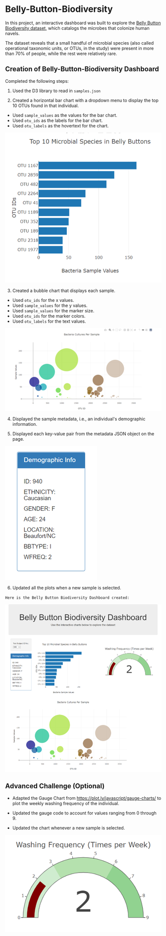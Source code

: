 # Belly-Button-Biodiversity

In this project, an interactive dashboard was built to explore the [Belly Button Biodiversity dataset](http://robdunnlab.com/projects/belly-button-biodiversity/), which catalogs the microbes that colonize human navels.

The dataset reveals that a small handful of microbial species (also called operational taxonomic units, or OTUs, in the study) were present in more than 70% of people, while the rest were relatively rare.

## Creation of Belly-Button-Biodiversity Dashboard

Completed the following steps:

1. Used the D3 library to read in `samples.json`

2. Created a horizontal bar chart with a dropdown menu to display the top 10 OTUs found in that individual.

  * Used `sample_values` as the values for the bar chart.
  * Used `otu_ids` as the labels for the bar chart.
  * Used `otu_labels` as the hovertext for the chart.

  ![bar Chart](Images/bar_chart.png)

3. Created a bubble chart that displays each sample.

  * Used `otu_ids` for the x values.
  * Used `sample_values` for the y values.
  * Used `sample_values` for the marker size.
  * Used `otu_ids` for the marker colors.
  * Used `otu_labels` for the text values.

![Bubble Chart](Images/bubble_chart.png)

4. Displayed the sample metadata, i.e., an individual's demographic information.

5. Displayed each key-value pair from the metadata JSON object on the page.

![Demographic Info](Images/Demographic_Info.png)

6. Updated all the plots when a new sample is selected.

`Here is the Belly Button Biodiversity Dashboard created:`


![Belly Button Biodiversity Dashboard](Images/Belly_Button_Biodiversity_Dashboard.png)


## Advanced Challenge (Optional)

* Adapted the Gauge Chart from <https://plot.ly/javascript/gauge-charts/> to plot the weekly washing frequency of the individual.

* Updated the gauge code to account for values ranging from 0 through 9.

* Updated the chart whenever a new sample is selected.

![Weekly Washing Frequency Gauge](Images/gauge_chart.png)

